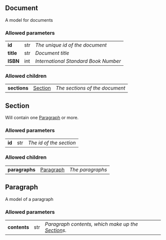 ## Document
A model for documents

### Allowed parameters
<table>
  <tr>
    <td><b>id</b></td>
    <td>str</td>
    <td><i>The unique id of the document</i></td>
 </tr>


  <tr>
    <td><b>title</b></td>
    <td>str</td>
    <td><i>Document title</i></td>
 </tr>


  <tr>
    <td><b>ISBN</b></td>
    <td>int</td>
    <td><i>International Standard Book Number</i></td>
 </tr>


</table>

### Allowed children
<table>
  <tr>
    <td><b>sections</b></td>
    <td><a href="#section">Section</a></td>
    <td><i>The sections of the document</i></td>
  </tr>


</table>

## Section
Will contain one <a href="#paragraph">Paragraph</a> or more.

### Allowed parameters
<table>
  <tr>
    <td><b>id</b></td>
    <td>str</td>
    <td><i>The id of the section</i></td>
 </tr>


</table>

### Allowed children
<table>
  <tr>
    <td><b>paragraphs</b></td>
    <td><a href="#paragraph">Paragraph</a></td>
    <td><i>The paragraphs</i></td>
  </tr>


</table>

## Paragraph
A model of a paragraph

### Allowed parameters
<table>
  <tr>
    <td><b>contents</b></td>
    <td>str</td>
    <td><i>Paragraph contents, which make up the <a href="#section">Section</a>s.</i></td>
 </tr>


</table>
